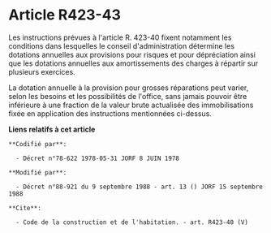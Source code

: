 # Article R423-43

Les instructions prévues à l'article R. 423-40 fixent notamment les conditions dans lesquelles le conseil d'administration
détermine les dotations annuelles aux provisions pour risques et pour dépréciation ainsi que les dotations annuelles aux
amortissements des charges à répartir sur plusieurs exercices.

La dotation annuelle à la provision pour grosses réparations peut varier, selon les besoins et les possibilités de l'office,
sans jamais pouvoir être inférieure à une fraction de la valeur brute actualisée des immobilisations fixée en application des
instructions mentionnées ci-dessus.

**Liens relatifs à cet article**

	**Codifié par**:

	  - Décret n°78-622 1978-05-31 JORF 8 JUIN 1978

	**Modifié par**:

	  - Décret n°88-921 du 9 septembre 1988 - art. 13 () JORF 15 septembre 1988

	**Cite**:

	  - Code de la construction et de l'habitation. - art. R423-40 (V)
